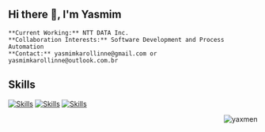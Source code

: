 <h2 align="left">Hi there 👋, I'm Yasmim</h2>

~~~
**Current Working:** NTT DATA Inc. 
**Collaboration Interests:** Software Development and Process Automation
**Contact:** yasmimkarollinne@gmail.com or yasmimkarollinne@outlook.com.br
~~~

<h2 align="left">Skills</h2>

[![Skills](https://devicons.dev.br/icons?icon=Azure,AWS,VSCode,Eclipse,Selenium,Python,Powershell,Java,HTML,Bash,CS&size=48&theme=dark&perline=15)](https://devicons.dev.br/)
[![Skills](https://devicons.dev.br/icons?icon=Ansible,FastAPI,Docker,PostgreSQL,MySQL,Linux,Regex,Grafana&size=48&theme=dark&perline=15)](https://devicons.dev.br/)
[![Skills](https://devicons.dev.br/icons?icon=Github,Git,Firebase,Photoshop&size=48&theme=dark&perline=15)](https://devicons.dev.br/)

<img align="right" src="https://github-readme-stats.vercel.app/api/top-langs?username=yaxmen&show_icons=true&locale=en&layout=compact" alt="yaxmen" />